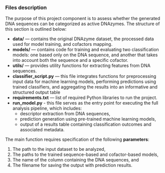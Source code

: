 ### Files description 
The purpose of this project component is to assess whether the generated DNA sequences can be categorized as active DNAzymes. 
The structure of this section is outlined below: 

- **data/** — contains the original DNAzyme dataset, the processed data used for model training, and cofactors mapping.
- **models/** — contains code for training and evaluating two classification models: one based only on the DNA sequence, and another that takes into account both the sequence and a specific cofactor.
- **utils/** — provides utility functions for extracting features from DNA sequences.
- **classifier_script.py** — this file integrates functions for preprocessing input data for machine learning models, performing predictions using trained classifiers, and aggregating the results into an informative and structured output table
- **requirements.txt** — list of required Python libraries to run the project.
- **run_model.py** - this file serves as the entry point for executing the full analysis pipeline, which includes:
  - descriptor extraction from DNA sequences,
  - prediction generation using pre-trained machine learning models,
  - output of a results table containing classification outcomes and associated metadata.

The main function requires specification of the following **parameters**:
1. The path to the input dataset to be analyzed,
2. The paths to the trained sequence-based and cofactor-based models,
3. The name of the column containing the DNA sequences, and
4. The filename for saving the output with prediction results.
